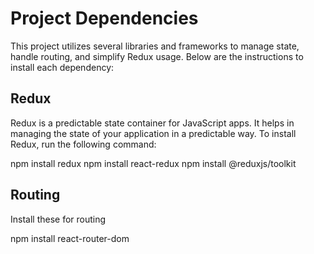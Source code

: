 # Project Dependencies

This project utilizes several libraries and frameworks to manage state, handle routing, and simplify Redux usage. Below are the instructions to install each dependency:

## Redux

Redux is a predictable state container for JavaScript apps. It helps in managing the state of your application in a predictable way. To install Redux, run the following command:

npm install redux
npm install react-redux
npm install @reduxjs/toolkit

## Routing

Install these for routing

npm install react-router-dom




